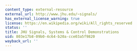 ```yaml
---
content_type: external-resource
external_url: http://www.jhu.edu/~signals/
has_external_license_warning: true
license: https://en.wikipedia.org/wiki/All_rights_reserved
status: ''
title: JHU Signals, Systems & Control Demonstrations
uid: 803e17b8-09b0-4c64-b20a-cce03a5f9820
wayback_url: ''
---
```

